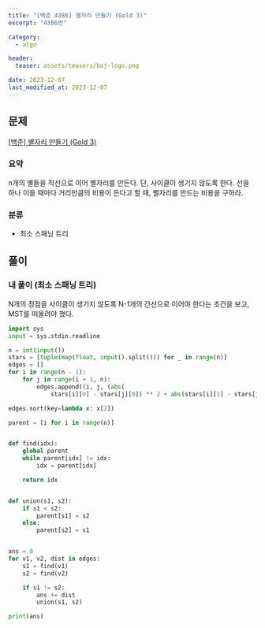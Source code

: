 ```yaml
---
title: "[백준 4386] 별자리 만들기 (Gold 3)"
excerpt: "4386번"

category:
  - algo

header:
  teaser: assets/teasers/boj-logo.png

date: 2023-12-07
last_modified_at: 2023-12-07
---
```


## 문제

[[백준] 별자리 만들기 (Gold 3)](https://www.acmicpc.net/problem/4386)

### 요약

n개의 별들을 직선으로 이어 별자리를 만든다. 단, 사이클이 생기지 않도록 한다. 선을 하나 이을 때마다 거리만큼의 비용이 든다고 할 때, 별자리를 만드는 비용을 구하라.

### 분류

- 최소 스패닝 트리

## 풀이

### 내 풀이 (최소 스패닝 트리)

N개의 정점을 사이클이 생기지 않도록 N-1개의 간선으로 이어야 한다는 조건을 보고, MST를 떠올려야 했다.

```python
import sys
input = sys.stdin.readline

n = int(input())
stars = [tuple(map(float, input().split())) for _ in range(n)]
edges = []
for i in range(n - 1):
    for j in range(i + 1, n):
        edges.append((i, j, (abs(
            stars[i][0] - stars[j][0]) ** 2 + abs(stars[i][1] - stars[j][1]) ** 2) ** 0.5))

edges.sort(key=lambda x: x[2])

parent = [i for i in range(n)]


def find(idx):
    global parent
    while parent[idx] != idx:
        idx = parent[idx]

    return idx


def union(s1, s2):
    if s1 < s2:
        parent[s1] = s2
    else:
        parent[s2] = s1


ans = 0
for v1, v2, dist in edges:
    s1 = find(v1)
    s2 = find(v2)

    if s1 != s2:
        ans += dist
        union(s1, s2)

print(ans)

```
